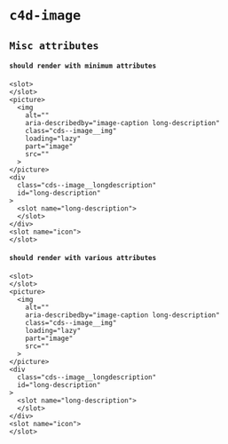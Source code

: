 # `c4d-image`

## `Misc attributes`

####   `should render with minimum attributes`

```
<slot>
</slot>
<picture>
  <img
    alt=""
    aria-describedby="image-caption long-description"
    class="cds--image__img"
    loading="lazy"
    part="image"
    src=""
  >
</picture>
<div
  class="cds--image__longdescription"
  id="long-description"
>
  <slot name="long-description">
  </slot>
</div>
<slot name="icon">
</slot>

```

####   `should render with various attributes`

```
<slot>
</slot>
<picture>
  <img
    alt=""
    aria-describedby="image-caption long-description"
    class="cds--image__img"
    loading="lazy"
    part="image"
    src=""
  >
</picture>
<div
  class="cds--image__longdescription"
  id="long-description"
>
  <slot name="long-description">
  </slot>
</div>
<slot name="icon">
</slot>

```

